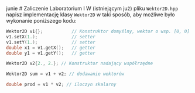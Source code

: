 junie # Zaliczenie Laboratorium I
W (istniejącym już) pliku `Wektor2D.hpp` napisz implementację klasy `Wektor2D` w taki sposób, aby możliwe było wykonanie poniższego kodu:

```c++
Wektor2D v1{};           // Konstruktor domyślny, wektor o wsp. [0, 0]
v1.setX(1.);             // setter
v1.setY(1.);             // setter
double x1 = v1.getX();   // getter
double y1 = v1.getY();   // getter

Wektor2D v2{2., 2.}; // Konstruktor nadający współrzędne

Wektor2D sum = v1 + v2; // dodawanie wektorów

double prod = v1 * v2; // iloczyn skalarny

```
